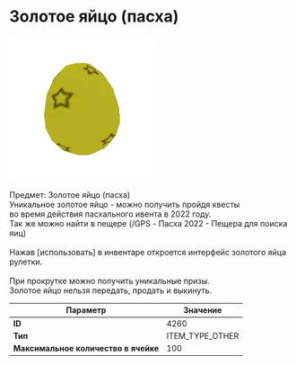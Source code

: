 # Золотое яйцо (пасха)

![Item Image](../img/4260.webp?raw=true)

Предмет: Золотое яйцо (пасха)<br>Уникальное золотое яйцо - можно получить пройдя квесты <br>во время действия пасхального ивента в 2022 году.<br>Так же можно найти в пещере (/GPS - Пасха 2022 - Пещера для поиска яиц)<br><br>Нажав [использовать] в инвентаре откроется интерфейс золотого яйца рулетки.<br><br>При прокрутке можно получить уникальные призы.<br>Золотое яйцо нельзя передать, продать и выкинуть.


| Параметр | Значение |
|----------|----------|
| **ID** | 4260 |
| **Тип** | ITEM_TYPE_OTHER |
| **Максимальное количество в ячейке** | 100 |


